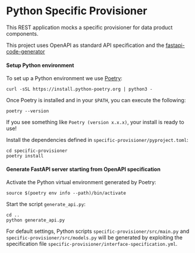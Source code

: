 # Python Specific Provisioner

This REST application mocks a specific provisioner for data product components.

This project uses OpenAPI as standard API specification and the [fastapi-code-generator](https://pypi.org/project/fastapi-code-generator/)

#### Setup Python environment
To set up a Python environment we use [Poetry](https://python-poetry.org/docs/):

```
curl -sSL https://install.python-poetry.org | python3 -
```
Once Poetry is installed and in your `$PATH`, you can execute the following:
```
poetry --version
```
If you see something like `Poetry (version x.x.x)`, your install is ready to use!

Install the dependencies defined in `specific-provisioner/pyproject.toml`:
```
cd specific-provisioner
poetry install
```

#### Generate FastAPI server starting from OpenAPI specification
Activate the Python virtual environment generated by Poetry:
```
source $(poetry env info --path)/bin/activate
```
Start the script `generate_api.py`:
```
cd ..
python generate_api.py
```
For default settings, Python scripts `specific-provisioner/src/main.py` and `specific-provisioner/src/models.py` will be generated by exploiting the specification file `specific-provisioner/interface-specification.yml`.